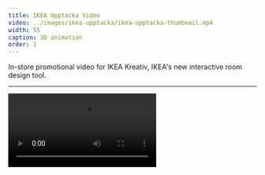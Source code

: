 ```yaml
---
title: IKEA Upptacka Video
video: ../images/ikea-upptacka/ikea-upptacka-thumbnail.mp4
width: 55
caption: 3D animation
order: 1
---
```


In-store promotional video for IKEA Kreativ, IKEA's new interactive room design tool.

---

<video controls src="images/ikea-upptacka/ikea-upptacka.mp4"></video>